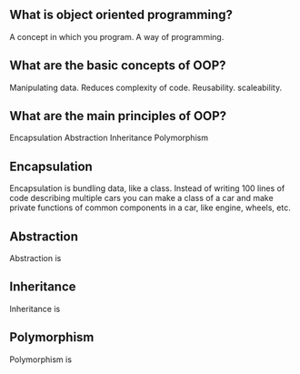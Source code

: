 ## What is object oriented programming?

A concept in which you program. A way of programming.

## What are the basic concepts of OOP?

Manipulating data. Reduces complexity of code. Reusability. scaleability.

## What are the main principles of OOP?

Encapsulation
Abstraction 
Inheritance 
Polymorphism

## Encapsulation

Encapsulation is bundling data, like a class. Instead of writing 100 lines of code describing multiple cars you can make a class of a car and make private functions of common components in a car, like engine, wheels, etc.

## Abstraction

Abstraction is 

## Inheritance

Inheritance is 

## Polymorphism

Polymorphism is 
